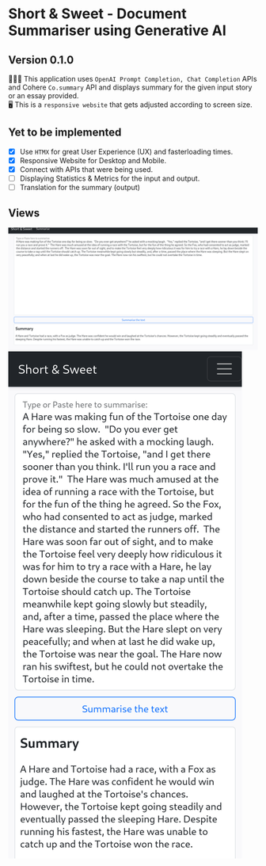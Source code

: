 # Short & Sweet -  Document Summariser using Generative AI

## Version 0.1.0

🧑🏻‍💻 This application uses `OpenAI Prompt Completion, Chat Completion` APIs and Cohere `Co.summary` API and displays summary for the given input story or an essay provided.  
🖥️ This is a `responsive website` that gets adjusted according to screen size.  

## Yet to be implemented

- [x] Use `HTMX` for great User Experience (UX) and fasterloading times.
- [x] Responsive Website for Desktop and Mobile.
- [x] Connect with APIs that were being used.
- [ ] Displaying Statistics & Metrics for the input and output.
- [ ] Translation for the summary (output)

## Views
![Desktop View of Summary Page](/Screenshots/eg1_desktop_view_summary_page.png)
![Mobile View of Summary Page](/Screenshots/eg1_mobile_view_summary_page.png)